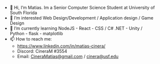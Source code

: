 - 👋 Hi, I’m Matias. Im a Senior Computer Science Student at University of South Florida
- 👀 I’m interested Web Design/Development / Application design / Game Design
- 🌱 I’m currently learning  NodeJS - React - CSS / C# .NET - Unity / Python - flask - matplotlib
- 📫 How to reach me: 
  - https://www.linkedin.com/in/matias-cinera/  
  - Discord: CineraM #3554  
  - Email: CineraMatias@gmail.com / cinera@usf.edu

<!---
CineraM/CineraM is a ✨ special ✨ repository because its `README.md` (this file) appears on your GitHub profile.
You can click the Preview link to take a look at your changes.
--->
